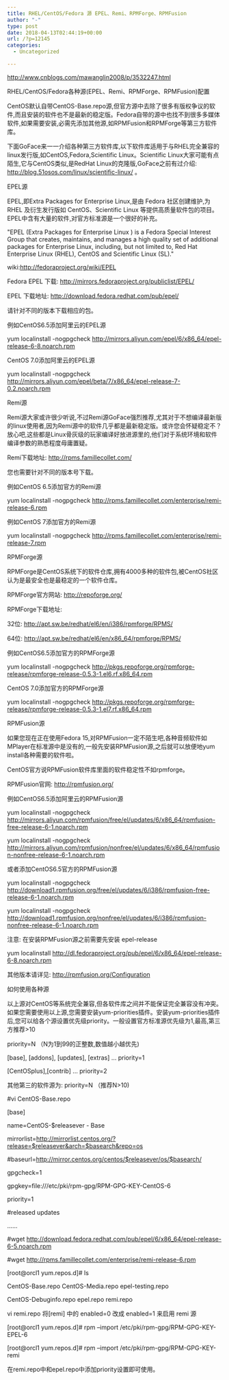 ```yaml
---
title: RHEL/CentOS/Fedora 源 EPEL、Remi、RPMForge、RPMFusion
author: "-"
type: post
date: 2018-04-13T02:44:19+00:00
url: /?p=12145
categories:
  - Uncategorized

---
```

http://www.cnblogs.com/mawanglin2008/p/3532247.html

RHEL/CentOS/Fedora各种源(EPEL、Remi、RPMForge、RPMFusion)配置

CentOS默认自带CentOS-Base.repo源,但官方源中去除了很多有版权争议的软件,而且安装的软件也不是最新的稳定版。Fedora自带的源中也找不到很多多媒体软件,如果需要安装,必需先添加其他源,如RPMFusion和RPMForge等第三方软件库。

下面GoFace来一一介绍各种第三方软件库,以下软件库适用于与RHEL完全兼容的linux发行版,如CentOS,Fedora,Scientific Linux。Scientific Linux大家可能有点陌生,它与CentOS类似,是RedHat Linux的克隆版,GoFace之前有过介绍: http://blog.51osos.com/linux/scientific-linux/ 。

EPEL源
  
EPEL,即Extra Packages for Enterprise Linux,是由 Fedora 社区创建维护,为 RHEL 及衍生发行版如 CentOS、Scientific Linux 等提供高质量软件包的项目。EPEL中含有大量的软件,对官方标准源是一个很好的补充。

"EPEL (Extra Packages for Enterprise Linux ) is a Fedora Special Interest Group that creates, maintains, and manages a high quality set of additional packages for Enterprise Linux, including, but not limited to, Red Hat Enterprise Linux (RHEL), CentOS and Scientific Linux (SL)."

wiki:http://fedoraproject.org/wiki/EPEL

Fedora EPEL 下载: http://mirrors.fedoraproject.org/publiclist/EPEL/

EPEL 下载地址: http://download.fedora.redhat.com/pub/epel/

请针对不同的版本下载相应的包。

例如CentOS6.5添加阿里云的EPEL源

yum localinstall -nogpgcheck http://mirrors.aliyun.com/epel/6/x86_64/epel-release-6-8.noarch.rpm
  
CentOS 7.0添加阿里云的EPEL源

yum localinstall -nogpgcheck http://mirrors.aliyun.com/epel/beta/7/x86_64/epel-release-7-0.2.noarch.rpm
  
Remi源
  
Remi源大家或许很少听说,不过Remi源GoFace强烈推荐,尤其对于不想编译最新版的linux使用者,因为Remi源中的软件几乎都是最新稳定版。或许您会怀疑稳定不？放心吧,这些都是Linux骨灰级的玩家编译好放进源里的,他们对于系统环境和软件编译参数的熟悉程度毋庸置疑。

Remi下载地址: http://rpms.famillecollet.com/

您也需要针对不同的版本号下载。

例如CentOS 6.5添加官方的Remi源

yum localinstall -nogpgcheck http://rpms.famillecollet.com/enterprise/remi-release-6.rpm
  
例如CentOS 7添加官方的Remi源

yum localinstall -nogpgcheck http://rpms.famillecollet.com/enterprise/remi-release-7.rpm
  
RPMForge源

RPMForge是CentOS系统下的软件仓库,拥有4000多种的软件包,被CentOS社区认为是最安全也是最稳定的一个软件仓库。

RPMForge官方网站: http://repoforge.org/

RPMForge下载地址: 

32位: http://apt.sw.be/redhat/el6/en/i386/rpmforge/RPMS/

64位: http://apt.sw.be/redhat/el6/en/x86_64/rpmforge/RPMS/

例如CentOS6.5添加官方的RPMForge源

yum localinstall -nogpgcheck http://pkgs.repoforge.org/rpmforge-release/rpmforge-release-0.5.3-1.el6.rf.x86_64.rpm
  
CentOS 7.0添加官方的RPMForge源

yum localinstall -nogpgcheck http://pkgs.repoforge.org/rpmforge-release/rpmforge-release-0.5.3-1.el7.rf.x86_64.rpm
  
RPMFusion源

如果您现在正在使用Fedora 15,对RPMFusion一定不陌生吧,各种音频软件如MPlayer在标准源中是没有的,一般先安装RPMFusion源,之后就可以放便地yum install各种需要的软件啦。

CentOS官方说RPMFusion软件库里面的软件稳定性不如rpmforge。

RPMFusion官网: http://rpmfusion.org/

例如CentOS6.5添加阿里云的RPMFusion源

yum localinstall -nogpgcheck http://mirrors.aliyun.com/rpmfusion/free/el/updates/6/x86_64/rpmfusion-free-release-6-1.noarch.rpm
  
yum localinstall -nogpgcheck http://mirrors.aliyun.com/rpmfusion/nonfree/el/updates/6/x86_64/rpmfusion-nonfree-release-6-1.noarch.rpm
  
或者添加CentOS6.5官方的RPMFusion源

yum localinstall -nogpgcheck http://download1.rpmfusion.org/free/el/updates/6/i386/rpmfusion-free-release-6-1.noarch.rpm
  
yum localinstall -nogpgcheck http://download1.rpmfusion.org/nonfree/el/updates/6/i386/rpmfusion-nonfree-release-6-1.noarch.rpm
  
注意: 在安装RPMFusion源之前需要先安装 epel-release

yum localinstall http://dl.fedoraproject.org/pub/epel/6/x86_64/epel-release-6-8.noarch.rpm
  
其他版本请详见: http://rpmfusion.org/Configuration

如何使用各种源
  
以上源对CentOS等系统完全兼容,但各软件库之间并不能保证完全兼容没有冲突。如果您需要使用以上源,您需要安装yum-priorities插件。安装yum-priorities插件后,您可以给各个源设置优先级priority。一般设置官方标准源优先级为1,最高,第三方推荐>10

priority=N （N为1到99的正整数,数值越小越优先) 

[base], [addons], [updates], [extras] … priority=1
  
[CentOSplus],[contrib] … priority=2
  
其他第三的软件源为: priority=N （推荐N>10) 

#vi CentOS-Base.repo

[base]

name=CentOS-$releasever - Base

mirrorlist=http://mirrorlist.centos.org/?release=$releasever&arch=$basearch&repo=os

#baseurl=http://mirror.centos.org/centos/$releasever/os/$basearch/

gpgcheck=1

gpgkey=file:///etc/pki/rpm-gpg/RPM-GPG-KEY-CentOS-6

priority=1

#released updates

……

#wget http://download.fedora.redhat.com/pub/epel/6/x86_64/epel-release-6-5.noarch.rpm

#wget http://rpms.famillecollet.com/enterprise/remi-release-6.rpm

[root@orcl1 yum.repos.d]# ls

CentOS-Base.repo CentOS-Media.repo epel-testing.repo

CentOS-Debuginfo.repo epel.repo remi.repo
  
vi remi.repo 将[remi] 中的 enabled=0 改成 enabled=1 来启用 remi 源

[root@orcl1 yum.repos.d]# rpm –import /etc/pki/rpm-gpg/RPM-GPG-KEY-EPEL-6

[root@orcl1 yum.repos.d]# rpm –import /etc/pki/rpm-gpg/RPM-GPG-KEY-remi
  
在remi.repo中和epel.repo中添加priority设置即可使用。